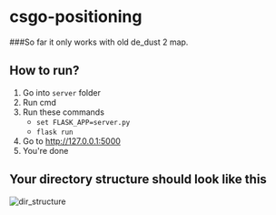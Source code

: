 # csgo-positioning

###So far it only works with old de_dust 2 map.

## How to run?
1. Go into `server` folder 
2. Run cmd  
3. Run these commands 
   * `set FLASK_APP=server.py`
   * `flask run`
4. Go to http://127.0.0.1:5000
5. You're done

## Your directory structure should look like this
![dir_structure](https://user-images.githubusercontent.com/14996304/83452861-2c960180-a462-11ea-9bbd-bf7e058904dc.png)
